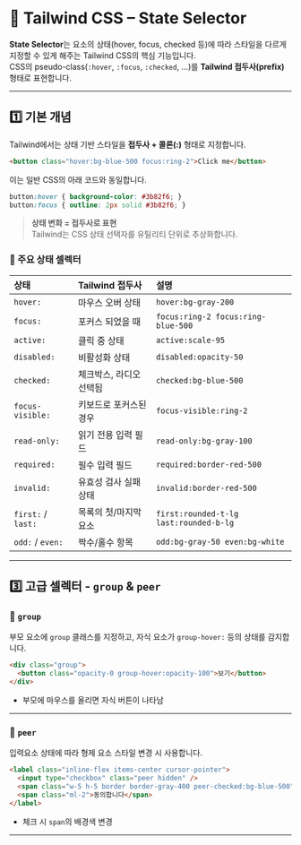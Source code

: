 # 🎨 Tailwind CSS – State Selector

**State Selector**는 요소의 상태(hover, focus, checked 등)에 따라 스타일을 다르게 지정할 수 있게 해주는 Tailwind CSS의 핵심 기능입니다.  
CSS의 pseudo-class(`:hover`, `:focus`, `:checked`, ...)를 **Tailwind 접두사(prefix)** 형태로 표현합니다.

---

## 1️⃣ 기본 개념

Tailwind에서는 상태 기반 스타일을 **접두사 + 콜론(:)** 형태로 지정합니다.

```html
<button class="hover:bg-blue-500 focus:ring-2">Click me</button>
```

이는 일반 CSS의 아래 코드와 동일합니다.

```css
button:hover { background-color: #3b82f6; }
button:focus { outline: 2px solid #3b82f6; }
```

> **상태 변화 = 접두사로 표현**  
Tailwind는 CSS 상태 선택자를 유틸리티 단위로 추상화합니다.

### 🔹 주요 상태 셀렉터

| 상태                 | Tailwind 접두사  | 설명                                     |
| :----------------- | :------------ | :------------------------------------- |
| `hover:`           | 마우스 오버 상태     | `hover:bg-gray-200`                    |
| `focus:`           | 포커스 되었을 때     | `focus:ring-2 focus:ring-blue-500`     |
| `active:`          | 클릭 중 상태       | `active:scale-95`                      |
| `disabled:`        | 비활성화 상태       | `disabled:opacity-50`                  |
| `checked:`         | 체크박스, 라디오 선택됨 | `checked:bg-blue-500`                  |
| `focus-visible:`   | 키보드로 포커스된 경우  | `focus-visible:ring-2`                 |
| `read-only:`       | 읽기 전용 입력 필드   | `read-only:bg-gray-100`                |
| `required:`        | 필수 입력 필드      | `required:border-red-500`              |
| `invalid:`         | 유효성 검사 실패 상태  | `invalid:border-red-500`               |
| `first:` / `last:` | 목록의 첫/마지막 요소  | `first:rounded-t-lg last:rounded-b-lg` |
| `odd:` / `even:`   | 짝수/홀수 항목      | `odd:bg-gray-50 even:bg-white`         |

---

## 3️⃣ 고급 셀렉터 - `group` & `peer`

### 🧩 `group`

부모 요소에 `group` 클래스를 지정하고, 자식 요소가 `group-hover:` 등의 상태를 감지합니다.

```html
<div class="group">
  <button class="opacity-0 group-hover:opacity-100">보기</button>
</div>
```

- 부모에 마우스를 올리면 자식 버튼이 나타남

---

### 🧩 `peer`

입력요소 상태에 따라 형제 요소 스타일 변경 시 사용합니다.

```html
<label class="inline-flex items-center cursor-pointer">
  <input type="checkbox" class="peer hidden" />
  <span class="w-5 h-5 border border-gray-400 peer-checked:bg-blue-500"></span>
  <span class="ml-2">동의합니다</span>
</label>
```

- 체크 시 `span`의 배경색 변경

---